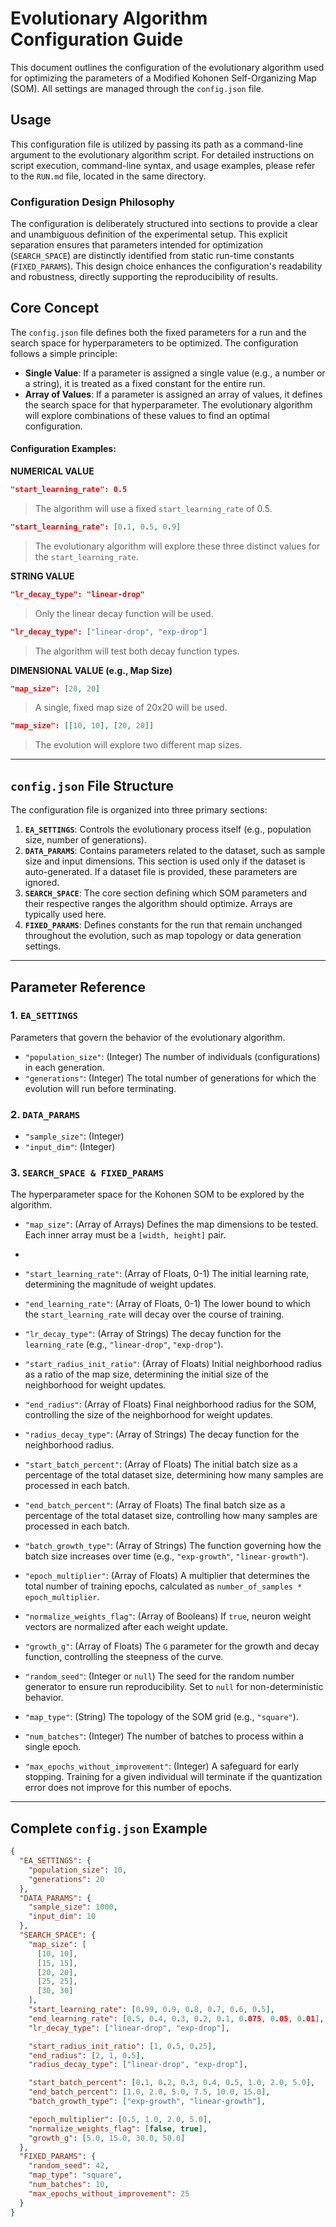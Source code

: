 # Evolutionary Algorithm Configuration Guide

This document outlines the configuration of the evolutionary algorithm used for optimizing the parameters of a Modified Kohonen Self-Organizing Map (SOM). All settings are managed through the `config.json` file.


## Usage

This configuration file is utilized by passing its path as a command-line argument to the evolutionary algorithm script. For detailed instructions on script execution, command-line syntax, and usage examples, please refer to the `RUN.md` file, located in the same directory.

### Configuration Design Philosophy

The configuration is deliberately structured into sections to provide a clear and unambiguous definition of the experimental setup. This explicit separation ensures that parameters intended for optimization (`SEARCH_SPACE`) are distinctly identified from static run-time constants (`FIXED_PARAMS`). This design choice enhances the configuration's readability and robustness, directly supporting the reproducibility of results.

## Core Concept

The `config.json` file defines both the fixed parameters for a run and the search space for hyperparameters to be optimized. The configuration follows a simple principle:

*   **Single Value**: If a parameter is assigned a single value (e.g., a number or a string), it is treated as a fixed constant for the entire run.
*   **Array of Values**: If a parameter is assigned an array of values, it defines the search space for that hyperparameter. The evolutionary algorithm will explore combinations of these values to find an optimal configuration.

#### Configuration Examples:

**NUMERICAL VALUE**
```json
"start_learning_rate": 0.5
```
> The algorithm will use a fixed `start_learning_rate` of 0.5.

```json
"start_learning_rate": [0.1, 0.5, 0.9]
```
> The evolutionary algorithm will explore these three distinct values for the `start_learning_rate`.

**STRING VALUE**
```json
"lr_decay_type": "linear-drop"
```
> Only the linear decay function will be used.

```json
"lr_decay_type": ["linear-drop", "exp-drop"]
```
> The algorithm will test both decay function types.

**DIMENSIONAL VALUE (e.g., Map Size)**
```json
"map_size": [20, 20]
```
> A single, fixed map size of 20x20 will be used.

```json
"map_size": [[10, 10], [20, 20]]
```
> The evolution will explore two different map sizes.

---

## `config.json` File Structure

The configuration file is organized into three primary sections:

1.  **`EA_SETTINGS`**: Controls the evolutionary process itself (e.g., population size, number of generations).
2. **`DATA_PARAMS`**: Contains parameters related to the dataset, such as sample size and input dimensions. This section is used only if the dataset is auto-generated. If a dataset file is provided, these parameters are ignored.
3. **`SEARCH_SPACE`**: The core section defining which SOM parameters and their respective ranges the algorithm should optimize. Arrays are typically used here.
3.  **`FIXED_PARAMS`**: Defines constants for the run that remain unchanged throughout the evolution, such as map topology or data generation settings.

---

## Parameter Reference

### 1. `EA_SETTINGS`

Parameters that govern the behavior of the evolutionary algorithm.

*   `"population_size"`: (Integer) The number of individuals (configurations) in each generation.
*   `"generations"`: (Integer) The total number of generations for which the evolution will run before terminating.

### 2. `DATA_PARAMS`
*   `"sample_size"`: (Integer) 
*   `"input_dim"`: (Integer) 

### 3. `SEARCH_SPACE & FIXED_PARAMS`

The hyperparameter space for the Kohonen SOM to be explored by the algorithm.

*   `"map_size"`: (Array of Arrays) Defines the map dimensions to be tested. Each inner array must be a `[width, height]` pair.
*   
*   `"start_learning_rate"`: (Array of Floats, 0-1) The initial learning rate, determining the magnitude of weight updates.
*   `"end_learning_rate"`: (Array of Floats, 0-1) The lower bound to which the `start_learning_rate` will decay over the course of training.
*   `"lr_decay_type"`: (Array of Strings) The decay function for the `learning_rate` (e.g., `"linear-drop"`, `"exp-drop"`).


*   `"start_radius_init_ratio"`: (Array of Floats) Initial neighborhood radius as a ratio of the map size, determining the initial size of the neighborhood for weight updates.
*   `"end_radius"`: (Array of Floats) Final neighborhood radius for the SOM, controlling the size of the neighborhood for weight updates.
*   `"radius_decay_type"`: (Array of Strings) The decay function for the neighborhood radius.


*   `"start_batch_percent"`: (Array of Floats) The initial batch size as a percentage of the total dataset size, determining how many samples are processed in each batch.
*   `"end_batch_percent"`: (Array of Floats) The final batch size as a percentage of the total dataset size, controlling how many samples are processed in each batch.
*   `"batch_growth_type"`: (Array of Strings) The function governing how the batch size increases over time (e.g., `"exp-growth"`, `"linear-growth"`).   


*   `"epoch_multiplier"`: (Array of Floats) A multiplier that determines the total number of training epochs, calculated as `number_of_samples * epoch_multiplier`.
*   `"normalize_weights_flag"`: (Array of Booleans) If `true`, neuron weight vectors are normalized after each weight update.
*   `"growth_g"`: (Array of Floats) The `G` parameter for the growth and decay function, controlling the steepness of the curve.  
*   `"random_seed"`: (Integer or `null`) The seed for the random number generator to ensure run reproducibility. Set to `null` for non-deterministic behavior.
*   `"map_type"`: (String) The topology of the SOM grid (e.g., `"square"`).
*   `"num_batches"`: (Integer) The number of batches to process within a single epoch.
*   `"max_epochs_without_improvement"`: (Integer) A safeguard for early stopping. Training for a given individual will terminate if the quantization error does not improve for this number of epochs.

---

## Complete `config.json` Example

```json
{
  "EA_SETTINGS": {
    "population_size": 10,
    "generations": 20
  },
  "DATA_PARAMS": {
    "sample_size": 1000,
    "input_dim": 10
  },
  "SEARCH_SPACE": {
    "map_size": [
      [10, 10],
      [15, 15],
      [20, 20],
      [25, 25],
      [30, 30]
    ],
    "start_learning_rate": [0.99, 0.9, 0.8, 0.7, 0.6, 0.5],
    "end_learning_rate": [0.5, 0.4, 0.3, 0.2, 0.1, 0.075, 0.05, 0.01],
    "lr_decay_type": ["linear-drop", "exp-drop"],

    "start_radius_init_ratio": [1, 0.5, 0.25],
    "end_radius": [2, 1, 0.5],
    "radius_decay_type": ["linear-drop", "exp-drop"],

    "start_batch_percent": [0.1, 0.2, 0.3, 0.4, 0.5, 1.0, 2.0, 5.0],
    "end_batch_percent": [1.0, 2.0, 5.0, 7.5, 10.0, 15.0],
    "batch_growth_type": ["exp-growth", "linear-growth"],

    "epoch_multiplier": [0.5, 1.0, 2.0, 5.0],
    "normalize_weights_flag": [false, true],
    "growth_g": [5.0, 15.0, 30.0, 50.0]
  },
  "FIXED_PARAMS": {
    "random_seed": 42,
    "map_type": "square",
    "num_batches": 10,
    "max_epochs_without_improvement": 25
  }
}
```